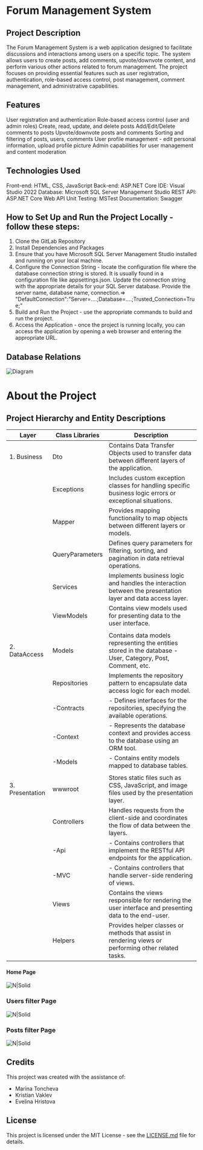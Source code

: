# Forum Management System

## Project Description

The Forum Management System is a web application designed to facilitate discussions and interactions among users on a specific topic. The system allows users to create posts, add comments, upvote/downvote content, and perform various other actions related to forum management. The project focuses on providing essential features such as user registration, authentication, role-based access control, post management, comment management, and administrative capabilities.

## Features

User registration and authentication
Role-based access control (user and admin roles)
Create, read, update, and delete posts
Add/Edit/Delete comments to posts
Upvote/downvote posts and comments
Sorting and filtering of posts, users, comments
User profile management - edit personal information, upload profile picture
Admin capabilities for user management and content moderation

## Technologies Used

Front-end: HTML, CSS, JavaScript
Back-end: ASP.NET Core 
IDE: Visual Studio 2022
Database: Microsoft SQL Server Management Studio
REST API: ASP.NET Core Web API
Unit Testing: MSTest
Documentation: Swagger

## How to Set Up and Run the Project Locally - follow these steps:

1. Clone the GitLab Repository
2. Install Dependencies and Packages
3. Ensure that you have Microsoft SQL Server Management Studio installed and running on your local machine. 
4. Configure the Connection String - locate the configuration file where the database connection string is stored. It is usually found in a configuration file like appsettings.json. 
	Update the connection string with the appropriate details for your SQL Server database. 
	Provide the server name, database name, connection.=> "DefaultConnection":"Server=....;Database=....;Trusted_Connection=True;"
4. Build and Run the Project - use the appropriate commands to build and run the project.
5. Access the Application - once the project is running locally, you can access the application by opening a web browser and entering the appropriate URL.

## Database Relations

![Diagram](https://gitlab.com/forum-system-group-8/forum-system/-/blob/main/Diagram.jpg)

# About the Project 

## Project Hierarchy and Entity Descriptions

| Layer 	  | Class Libraries  | Description                                                                                                |
|-----------------|------------------|------------------------------------------------------------------------------------------------------------|
| 1. Business     | Dto              | Contains Data Transfer Objects used to transfer data between different layers of the application.          |
|       	  | Exceptions       | Includes custom exception classes for handling specific business logic errors or exceptional situations.   |                                                                    
|       	  | Mapper           | Provides mapping functionality to map objects between different layers or models.                          |
|       	  | QueryParameters  | Defines query parameters for filtering, sorting, and pagination in data retrieval operations.              |
|       	  | Services         | Implements business logic and handles the interaction between the presentation layer and data access layer.|                                                        
|      		  | ViewModels       | Contains view models used for presenting data to the user interface.                                       |
|                 |                  |                                                                                                            |
| 2. DataAccess   | Models	     | Contains data models representing the entities stored in the database - User, Category, Post, Comment, etc.|
|		  | Repositories     | Implements the repository pattern to encapsulate data access logic for each model.                         |
|		  |	-Contracts   | - Defines interfaces for the repositories, specifying the available operations.                            |
|		  |	-Context     | - Represents the database context and provides access to the database using an ORM  tool.                  |
|		  |	-Models      | - Contains entity models mapped to database tables.                                                        |
|                 |                  |                                                                                                            |
| 3. Presentation |wwwroot	     | Stores static files such as CSS, JavaScript, and image files used by the presentation layer.               |     
|		  |Controllers       | Handles requests from the client-side and coordinates the flow of data between the layers.                 |
|                 |     -Api         | - Contains controllers that implement the RESTful API endpoints for the application.                       |
|                 |     -MVC         | - Contains controllers that handle server-side rendering of views.                                         |
|		  |Views             | Contains the views responsible for rendering the user interface and presenting data to the end-user.       |
|		  |Helpers           | Provides helper classes or methods that assist in rendering views or performing other related tasks.       |


#### Home Page

![N|Solid](https://i.postimg.cc/02R7586B/HomePage.jpg)

### Users filter Page

![N|Solid](https://i.postimg.cc/52ymd3Km/Users-Filter.jpg)

### Posts filter Page

![N|Solid](https://i.postimg.cc/J4vQ8JwV/Posts-Filter.jpg)

## Credits

This project was created with the assistance of:

- Marina Toncheva
- Kristian Vaklev
- Evelina Hristova 

## License

This project is licensed under the MIT License - see the [LICENSE.md](LICENSE.md) file for details.
